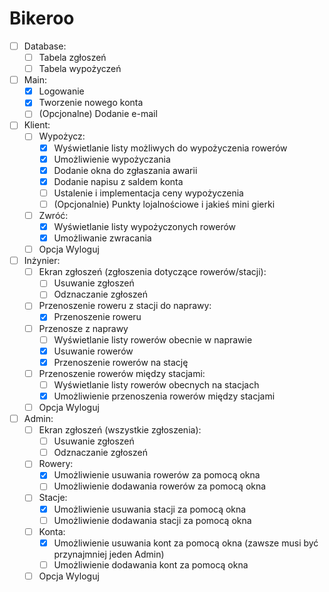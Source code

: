 # Bikeroo
- [ ] Database:
  - [ ] Tabela zgłoszeń
  - [ ] Tabela wypożyczeń
- [ ] Main:
  - [x] Logowanie
  - [x] Tworzenie nowego konta
  - [ ] (Opcjonalne) Dodanie e-mail
- [ ] Klient:
  - [ ] Wypożycz:
    - [x] Wyświetlanie listy możliwych do wypożyczenia rowerów
    - [x] Umożliwienie wypożyczania
    - [x] Dodanie okna do zgłaszania awarii
    - [x] Dodanie napisu z saldem konta
    - [ ] Ustalenie i implementacja ceny wypożyczenia
    - [ ] (Opcjonalnie) Punkty lojalnościowe i jakieś mini gierki
  - [ ] Zwróć:
    - [x] Wyświetlanie listy wypożyczonych rowerów
    - [x] Umożliwanie zwracania
  - [ ] Opcja Wyloguj
- [ ] Inżynier:
  - [ ] Ekran zgłoszeń (zgłoszenia dotyczące rowerów/stacji):
    - [ ] Usuwanie zgłoszeń
    - [ ] Odznaczanie zgłoszeń
  - [ ] Przenoszenie roweru z stacji do naprawy:
    - [x] Przenoszenie roweru
  - [ ] Przenosze z naprawy
    - [ ] Wyświetlanie listy rowerów obecnie w naprawie
    - [x] Usuwanie rowerów
    - [x] Przenoszenie rowerów na stację
  - [ ] Przenoszenie rowerów między stacjami:
    - [ ] Wyświetlanie listy rowerów obecnych na stacjach
    - [x] Umożliwienie przenoszenia rowerów między stacjami
  - [ ] Opcja Wyloguj
- [ ] Admin:
  - [ ] Ekran zgłoszeń (wszystkie zgłoszenia):
    - [ ] Usuwanie zgłoszeń
    - [ ] Odznaczanie zgłoszeń
  - [ ] Rowery:
    - [x] Umożliwienie usuwania rowerów za pomocą okna
    - [ ] Umożliwienie dodawania rowerów za pomocą okna
  - [ ] Stacje:
    - [x] Umożliwienie usuwania stacji za pomocą okna
    - [ ] Umożliwienie dodawania stacji za pomocą okna
  - [ ] Konta:
    - [x] Umożliwienie usuwania kont za pomocą okna (zawsze musi być przynajmniej jeden Admin)
    - [ ] Umożliwienie dodawania kont za pomocą okna
  - [ ] Opcja Wyloguj
